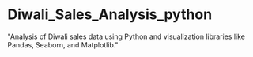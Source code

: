 # Diwali_Sales_Analysis_python
"Analysis of Diwali sales data using Python and visualization libraries like Pandas, Seaborn, and Matplotlib."

